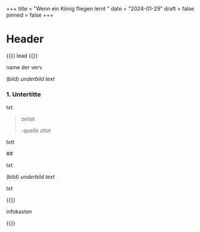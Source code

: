 +++
title = "Wenn ein König fliegen lernt "
date = "2024-01-29"
draft = false
pinned = false
+++
# Header

{{<lead>}} lead {{</lead>}}

name der verv

(bild)
*underbild text*

### 1. Untertitte

txt

> zeitat
>
> *\-quelle zitat*

txtt

\##

txt

(bild)
*underbild text*

txt



{{<box>}}

infokasten

{{</box>}}
